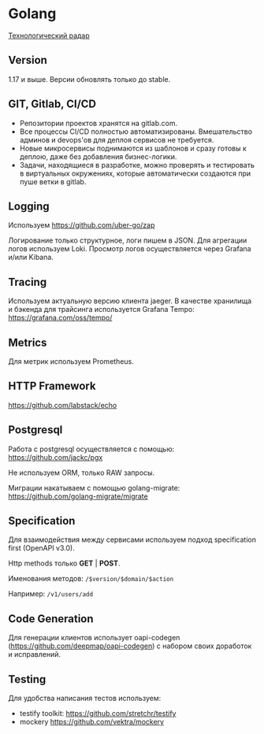 # Golang

[Технологический радар](https://radar.thoughtworks.com/?sheetId=https://raw.githubusercontent.com/magnit-tech/magnit-online/master/Tech_Radar_Magnit_Online_golang.csv)


## Version

1.17 и выше. Версии обновлять только до stable.

## GIT, Gitlab, CI/CD

* Репозитории проектов хранятся на gitlab.com.
* Все процессы CI/CD полностью автоматизированы. Вмешательство админов и devops'ов для деплоя сервисов не требуется.
* Новые микросервисы поднимаются из шаблонов и сразу готовы к деплою, даже без добавления бизнес-логики.
* Задачи, находящиеся в разработке, можно проверять и тестировать в виртуальных окружениях, которые автоматически создаются при пуше ветки в gitlab.

## Logging

Используем https://github.com/uber-go/zap

Логирование только структурное, логи пишем в JSON.
Для агрегации логов используем Loki. Просмотр логов осуществляется через Grafana и/или Kibana.

## Tracing

Используем актуальную версию клиента jaeger.
В качестве хранилища и бэкенда для трайсинга используется Grafana Tempo: https://grafana.com/oss/tempo/

## Metrics

Для метрик используем Prometheus.

## HTTP Framework

https://github.com/labstack/echo

## Postgresql

Работа с postgresql осуществляется с помощью: https://github.com/jackc/pgx

Не используем ORM, только RAW запросы.

Миграции накатываем с помощью golang-migrate: https://github.com/golang-migrate/migrate

## Specification

Для взаимодействия между сервисами используем подход specification first (OpenAPI v3.0).

Http methods только **GET** | **POST**.

Именования методов:
```/$version/$domain/$action```

Например:
```/v1/users/add```

## Code Generation

Для генерации клиентов использует oapi-codegen (https://github.com/deepmap/oapi-codegen) с набором своих доработок и исправлений.

## Testing

Для удобства написания тестов используем:
* testify toolkit: https://github.com/stretchr/testify
* mockery https://github.com/vektra/mockery
